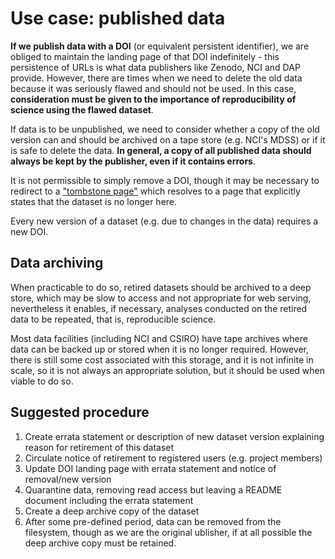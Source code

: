 # Use case: published data
**If we publish data with a DOI** (or equivalent persistent identifier), we are obliged to maintain the landing page of that DOI indefinitely - this persistence of URLs is what data publishers like Zenodo, NCI and DAP provide. 
However, there are times when we need to delete the old data because it was seriously flawed and should not be used. In this case, **consideration must be given to the importance of reproducibility of science using the flawed dataset**.

If data is to be unpublished, we need to consider whether a copy of the old version can and should be archived on a tape store (e.g. NCI's MDSS) or if it is safe to delete the data. **In general, a copy of all published data should always be kept by the publisher, even if it contains errors**.


It is not permissible to simply remove a DOI, though it may be necessary to redirect to a ["tombstone page"](https://support.datacite.org/docs/tombstone-pages) which resolves to a page that explicitly states that the dataset is no longer here.

Every new version of a dataset (e.g. due to changes in the data) requires a new DOI.

## Data archiving

When practicable to do so, retired datasets should be archived to a deep store, which may be slow to access and not appropriate for web serving, nevertheless it enables, if necessary, analyses conducted on the retired data to be repeated, that is, reproducible science.

Most data facilities (including NCI and CSIRO) have tape archives where data can be backed up or stored when it is no longer required. However, there is still some cost associated with this storage, and it is not infinite in scale, so it is not always an appropriate solution, but it should be used when viable to do so.

## Suggested procedure

1. Create errata statement or description of new dataset version explaining reason for retirement of this dataset
2. Circulate notice of retirement to registered users (e.g. project members)
3. Update DOI landing page with errata statement and notice of removal/new version
4. Quarantine data, removing read access but leaving a README document including the errata statement
5. Create a deep archive copy of the dataset
6. After some pre-defined period, data can be removed from the filesystem, though as we are the original ublisher, if at all possible the deep archive copy must be retained.
